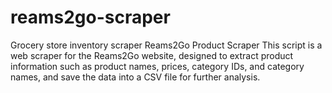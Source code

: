 # reams2go-scraper
Grocery store inventory scraper
Reams2Go Product Scraper
This script is a web scraper for the Reams2Go website, designed to extract product information such as product names, prices, category IDs, and category names, and save the data into a CSV file for further analysis.